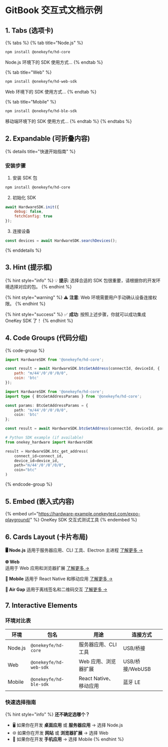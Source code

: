 # GitBook 交互式文档示例

## 1. Tabs (选项卡)
{% tabs %}
{% tab title="Node.js" %}
```bash
npm install @onekeyfe/hd-core
```

Node.js 环境下的 SDK 使用方式...
{% endtab %}

{% tab title="Web" %}
```bash
npm install @onekeyfe/hd-web-sdk
```

Web 环境下的 SDK 使用方式...
{% endtab %}

{% tab title="Mobile" %}
```bash
npm install @onekeyfe/hd-ble-sdk
```

移动端环境下的 SDK 使用方式...
{% endtab %}
{% endtabs %}

## 2. Expandable (可折叠内容)
{% details title="快速开始指南" %}
### 安装步骤

1. 安装 SDK 包
```bash
npm install @onekeyfe/hd-core
```

2. 初始化 SDK
```javascript
await HardwareSDK.init({
    debug: false,
    fetchConfig: true
});
```

3. 连接设备
```javascript
const devices = await HardwareSDK.searchDevices();
```
{% enddetails %}

## 3. Hint (提示框)
{% hint style="info" %}
💡 **提示**: 选择合适的 SDK 包很重要，请根据你的开发环境选择对应的包。
{% endhint %}

{% hint style="warning" %}
⚠️ **注意**: Web 环境需要用户手动确认设备连接权限。
{% endhint %}

{% hint style="success" %}
✅ **成功**: 按照上述步骤，你就可以成功集成 OneKey SDK 了！
{% endhint %}

## 4. Code Groups (代码分组)
{% code-group %}
```javascript [JavaScript]
import HardwareSDK from '@onekeyfe/hd-core';

const result = await HardwareSDK.btcGetAddress(connectId, deviceId, {
    path: "m/44'/0'/0'/0/0",
    coin: 'btc'
});
```

```typescript [TypeScript]
import HardwareSDK from '@onekeyfe/hd-core';
import type { BtcGetAddressParams } from '@onekeyfe/hd-core';

const params: BtcGetAddressParams = {
    path: "m/44'/0'/0'/0/0",
    coin: 'btc'
};

const result = await HardwareSDK.btcGetAddress(connectId, deviceId, params);
```

```python [Python]
# Python SDK example (if available)
from onekey_hardware import HardwareSDK

result = HardwareSDK.btc_get_address(
    connect_id=connect_id,
    device_id=device_id,
    path="m/44'/0'/0'/0/0",
    coin="btc"
)
```
{% endcode-group %}

## 5. Embed (嵌入式内容)
{% embed url="https://hardware-example.onekeytest.com/expo-playground/" %}
OneKey SDK 交互式测试工具
{% endembed %}

## 6. Cards Layout (卡片布局)
<div class="grid grid-cols-2 gap-4">

**🖥️ Node.js**
适用于服务器应用、CLI 工具、Electron 主进程
[了解更多 →](configuration/installation.md)

**🌐 Web**  
适用于 Web 应用和浏览器扩展
[了解更多 →](configuration/installation.md)

**📱 Mobile**
适用于 React Native 和移动应用
[了解更多 →](configuration/installation.md)

**🔧 Air Gap**
适用于离线签名和二维码交互
[了解更多 →](air-gap-sdk/README.md)

</div>

## 7. Interactive Elements
### 环境对比表

| 环境 | 包名 | 用途 | 连接方式 |
|------|------|------|----------|
| Node.js | `@onekeyfe/hd-core` | 服务器应用、CLI 工具 | USB/桥接 |
| Web | `@onekeyfe/hd-web-sdk` | Web 应用、浏览器扩展 | USB/桥接/WebUSB |
| Mobile | `@onekeyfe/hd-ble-sdk` | React Native、移动应用 | 蓝牙 LE |

### 快速选择指南
{% hint style="info" %}
**还不确定选哪个？**

- 🖥️ 如果你在开发 **桌面应用** 或 **服务器应用** → 选择 Node.js
- 🌐 如果你在开发 **网站** 或 **浏览器扩展** → 选择 Web  
- 📱 如果你在开发 **手机应用** → 选择 Mobile
{% endhint %}
